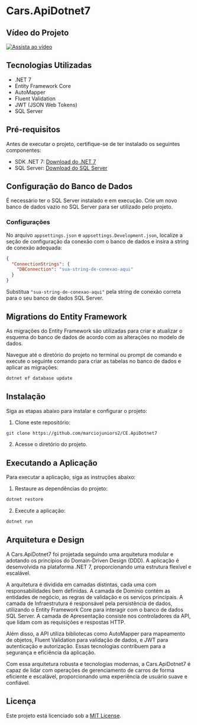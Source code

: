 # Cars.ApiDotnet7


## Vídeo do Projeto 
[![Assista ao vídeo](LINK_DA_IMAGEM)](https://onedrive.live.com/?authkey=%21AFRtWLW1DfiSO6U&cid=4C95F0AB64BF596D&id=4C95F0AB64BF596D%21197&parId=root&o=OneUp)

## Tecnologias Utilizadas
- .NET 7
- Entity Framework Core
- AutoMapper
- Fluent Validation
- JWT (JSON Web Tokens)
- SQL Server

## Pré-requisitos
Antes de executar o projeto, certifique-se de ter instalado os seguintes componentes:

- SDK .NET 7: [Download do .NET 7](link_para_o_download_dotnet_7)
- SQL Server: [Download do SQL Server](link_para_o_download_sql_server)

## Configuração do Banco de Dados
É necessário ter o SQL Server instalado e em execução. Crie um novo banco de dados vazio no SQL Server para ser utilizado pelo projeto.

### Configurações
No arquivo `appsettings.json` e `appsettings.Development.json`, localize a seção de configuração da conexão com o banco de dados e insira a string de conexão adequada:

```json
{
  "ConnectionStrings": {
    "DBConnection": "sua-string-de-conexao-aqui"
  }
}
```

Substitua `"sua-string-de-conexao-aqui"` pela string de conexão correta para o seu banco de dados SQL Server.

## Migrations do Entity Framework
As migrações do Entity Framework são utilizadas para criar e atualizar o esquema do banco de dados de acordo com as alterações no modelo de dados.

Navegue até o diretório do projeto no terminal ou prompt de comando e execute o seguinte comando para criar as tabelas no banco de dados e aplicar as migrações:

```bash
dotnet ef database update
```

## Instalação
Siga as etapas abaixo para instalar e configurar o projeto:

1. Clone este repositório:
```bash
git clone https://github.com/marciojuniors2/CE.ApiDotnet7
```

2. Acesse o diretório do projeto.

## Executando a Aplicação
Para executar a aplicação, siga as instruções abaixo:

1. Restaure as dependências do projeto:
```bash
dotnet restore
```

2. Execute a aplicação:
```bash
dotnet run
```

## Arquitetura e Design
A Cars.ApiDotnet7 foi projetada seguindo uma arquitetura modular e adotando os princípios do Domain-Driven Design (DDD). A aplicação é desenvolvida na plataforma .NET 7, proporcionando uma estrutura flexível e escalável.

A arquitetura é dividida em camadas distintas, cada uma com responsabilidades bem definidas. A camada de Domínio contém as entidades de negócio, as regras de validação e os serviços principais. A camada de Infraestrutura é responsável pela persistência de dados, utilizando o Entity Framework Core para interagir com o banco de dados SQL Server. A camada de Apresentação consiste nos controladores da API, que lidam com as requisições e respostas HTTP.

Além disso, a API utiliza bibliotecas como AutoMapper para mapeamento de objetos, Fluent Validation para validação de dados, e JWT para autenticação e autorização. Essas tecnologias contribuem para a segurança e eficiência da aplicação.

Com essa arquitetura robusta e tecnologias modernas, a Cars.ApiDotnet7 é capaz de lidar com operações de gerenciamento de carros de forma eficiente e escalável, proporcionando uma experiência de usuário suave e confiável.

## Licença
Este projeto está licenciado sob a [MIT License](LICENSE).
